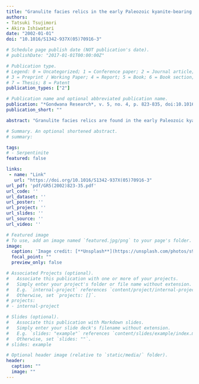 ```yaml
---
title: "Granulite facies relics in the early Paleozoic kyanite-bearing ultrabasic metacumulate in the Oeyama belt, the inner zone of southwestern Japan"
authors:
- Tatsuki Tsujimori
- Akira Ishiwatari
date: "2002-01-01"
doi: "10.1016/S1342-937X(05)70916-3"

# Schedule page publish date (NOT publication's date).
# publishDate: "2017-01-01T00:00:00Z"

# Publication type.
# Legend: 0 = Uncategorized; 1 = Conference paper; 2 = Journal article;
# 3 = Preprint / Working Paper; 4 = Report; 5 = Book; 6 = Book section;
# 7 = Thesis; 8 = Patent
publication_types: ["2"]

# Publication name and optional abbreviated publication name.
publication: "*Gondwana Research*, v. 5, no. 4, p. 823-835, doi:10.1016/S1342-937X(05)70916-3"
publication_short: ""

abstract: "Granulite facies relics are found in the early Paleozoic kyanite-bearing melanocratic metagabbro from the Fuko Pass metacumulate mass of the Oeyama belt, southwestern Japan. The granulite facies assemblage consists of relict Al-rich clinopyroxene (up to 8.5 wt.% Al2O3) and pseudomorphs of spinel and plagioclase. The spinel pseudomorphs consist mainly of symplectic intergrowth of corundum and magnetite with minor gahnitic spinel. The plagioclase pseudomorphs are composed mainly of clinozoisite with minor kyanite. The symplectite suggests oxidation and Mg-depletion of the original spinel: hercynite (3FeAl2O4)+(O) = corundum (3Al2O3)+magnetite (Fe3O4). This oxidation reaction may have taken place at 700-900°C temperature. The melanocratic metagabbro has later been hydrated to form the epidote amphibolite assemblage represented by clinozoisite+kyanite+paragonite. The clinozoisite+kyanite assemblage has further reacted to form margarite at a lower temperature. The first granulite facies assemblage implies that the metacumulate has originally constituted a basal part of thick oceanic crust, and then has experienced the high-P/T type metamorphism in a subduction zone. This indicates that the thick oceanic crust has been formed and accreted to the Circum-Pacific orogenic belt in the early Paleozoic time."

# Summary. An optional shortened abstract.
# summary: 

tags: 
# - Serpentinite
featured: false

links:
 - name: "Link"
   url: "https://doi.org/10.1016/S1342-937X(05)70916-3"
url_pdf: 'pdf/GR5(2002)823-35.pdf'
url_code: ''
url_dataset: ''
url_poster: ''
url_project: ''
url_slides: ''
url_source: ''
url_video: ''

# Featured image
# To use, add an image named `featured.jpg/png` to your page's folder. 
image: 
  caption: 'Image credit: [**Unsplash**](https://unsplash.com/photos/s9CC2SKySJM)'
  focal_point: ""
  preview_only: false

# Associated Projects (optional).
#   Associate this publication with one or more of your projects.
#   Simply enter your project's folder or file name without extension.
#   E.g. `internal-project` references `content/project/internal-project/index.md`.
#   Otherwise, set `projects: []`.
# projects:
# - internal-project

# Slides (optional).
#   Associate this publication with Markdown slides.
#   Simply enter your slide deck's filename without extension.
#   E.g. `slides: "example"` references `content/slides/example/index.md`.
#   Otherwise, set `slides: ""`.
# slides: example

# Optional header image (relative to `static/media/` folder).
header:
  caption: ""
  image: ""
---
```


